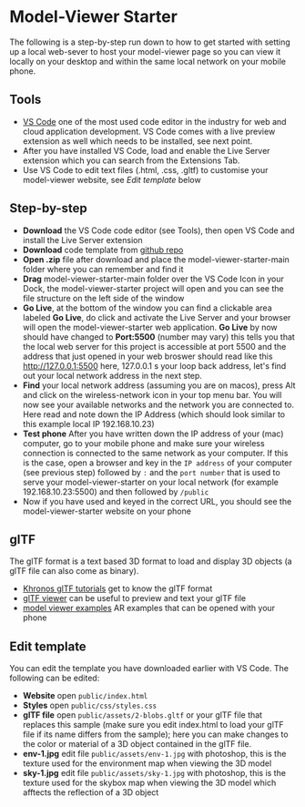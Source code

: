 # Model-Viewer Starter


The following is a step-by-step run down to how to get started with setting up a local web-sever to host your model-viewer page so you can view it locally on your desktop and within the same local network on your mobile phone.


## Tools

- [VS Code](https://code.visualstudio.com/) one of the most used code editor in the industry for web and cloud application development. VS Code comes with a live preview extension as well which needs to be installed, see next point. 
- After you have installed VS Code, load and enable the Live Server extension which you can search from the Extensions Tab.
- Use VS Code to edit text files (.html, .css, .gltf) to customise your model-viewer website, see _Edit template_ below


## Step-by-step

- __Download__ the VS Code code editor (see Tools), then open VS Code and install the Live Server extension
- __Download__ code template from [github repo](https://github.com/sojamo/model-viewer-starter/archive/refs/heads/main.zip)
- __Open .zip__ file after download and place the model-viewer-starter-main folder where you can remember and find it
- __Drag__ model-viewer-starter-main folder over the VS Code Icon in your Dock, the model-viewer-starter project will open and you can see the file structure on the left side of the window
- __Go Live__, at the bottom of the window you can find a clickable area labeled __Go Live__, do click and activate the Live Server and your browser will open the model-viewer-starter web application. __Go Live__ by now should have changed to __Port:5500__ (number may vary) this tells you that the local web server for this project is accessible at port 5500 and the address that just opened in your web broswer should read like this http://127.0.0.1:5500 here, 127.0.0.1 s your loop back address, let's find out your local network address in the next step. 
- __Find__ your local network address (assuming you are on macos), press Alt and click on the wireless-network icon in your top menu bar. You will now see your available networks and the network you are connected to. Here read and note down the IP Address (which should look similar to this example local IP 192.168.10.23)
- __Test phone__ After you have written down the IP address of your (mac) computer, go to your mobile phone and make sure your wireless connection is connected to the same network as your computer. If this is the case, open a browser and key in the `IP address` of your computer (see previous step) followed by `:` and the `port number` that is used to serve your model-viewer-starter on your local network (for example 192.168.10.23:5500) and then followed by `/public` 
- Now if you have used and keyed in the correct URL, you should see the model-viewer-starter website on your phone

## glTF

The glTF format is a text based 3D format to load and display 3D objects (a glTF file can also come as binary).

- [Khronos glTF tutorials](https://github.com/KhronosGroup/glTF-Tutorials) get to know the glTF format
- [glTF viewer](https://gltf-viewer.donmccurdy.com/) can be useful to preview and text your glTF file 
- [model viewer examples](https://modelviewer.dev/examples/augmentedreality/) AR examples that can be opened with your phone 


## Edit template

You can edit the template you have downloaded earlier with VS Code. The following can be edited:
- __Website__ open `public/index.html`
- __Styles__ open `public/css/styles.css`
- __glTF file__ open `public/assets/2-blobs.gltf` or your glTF file that replaces this sample (make sure you edit index.html to load your glTF file if its name differs from the sample); here you can make changes to the color or material of a 3D object contained in the glTF file.
- __env-1.jpg__ edit file `public/assets/env-1.jpg` with photoshop, this is the texture used for the environment map when viewing the 3D model
- __sky-1.jpg__ edit file `public/assets/sky-1.jpg` with photoshop, this is the texture used for the skybox map when viewing the 3D model which afftects the reflection of a 3D object



